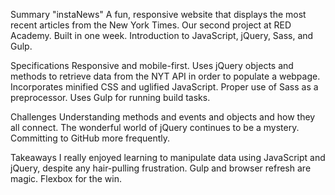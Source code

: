 Summary
"instaNews"
A fun, responsive website that displays the most recent articles from the New York Times.
Our second project at RED Academy.
Built in one week.
Introduction to JavaScript, jQuery, Sass, and Gulp.

Specifications
Responsive and mobile-first.
Uses jQuery objects and methods to retrieve data from the NYT API in order to populate a webpage.
Incorporates minified CSS and uglified JavaScript.
Proper use of Sass as a preprocessor.
Uses Gulp for running build tasks.

Challenges
Understanding methods and events and objects and how they all connect.
The wonderful world of jQuery continues to be a mystery.
Committing to GitHub more frequently.

Takeaways
I really enjoyed learning to manipulate data using JavaScript and jQuery, despite any hair-pulling frustration.
Gulp and browser refresh are magic.
Flexbox for the win.

